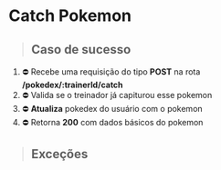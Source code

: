 # Catch Pokemon

> ## Caso de sucesso

1. ⛔ Recebe uma requisição do tipo **POST** na rota **/pokedex/:trainerId/catch**
2. ⛔ Valida se o treinador já capiturou esse pokemon
6. ⛔ **Atualiza** pokedex do usuário com o pokemon
7. ⛔ Retorna **200** com dados básicos do pokemon

> ## Exceções

<!-- 1. ⛔ Retorna erro **404** se a API não existir
2. ⛔ Retorna erro **400** se email ou password não forem fornecidos pelo client
3. ⛔ Retorna erro **400** se o campo email for um e-mail inválido
4. ⛔ Retorna erro **401** se não encontrar um usuário com os dados fornecidos
5. ⛔ Retorna erro **500** se der erro ao tentar gerar o token de acesso
6. ⛔ Retorna erro **500** se der erro ao tentar atualizar o usuário com o token de acesso gerado -->
